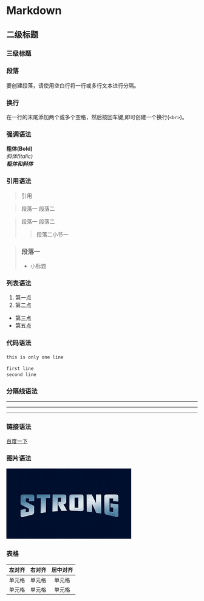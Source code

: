 # Markdown
## 二级标题
### 三级标题

### 段落
要创建段落，请使用空白行将一行或多行文本进行分隔。  

### 换行
在一行的末尾添加两个或多个空格，然后按回车键,即可创建一个换行(`<br>`)。

### 强调语法
**粗体(Bold)**  
*斜体(ltalic)*  
***粗体和斜体***  

### 引用语法
> 引用

> 段落一
> 段落二

> 段落一
> 段落二
>> 段落二小节一

> ### 段落一
> - 小标题
>

### 列表语法
1. 第一点
2. 第二点

- 第三点
- 第五点

 ### 代码语法
 `this is only one line`
 
```
first line
second line
```

### 分隔线语法
***
---
___


### 链接语法
[百度一下](www.baidu.com)

### 图片语法
![一张图片](https://github.com/zhangy-ori/simple_note/raw/main/images/strong.jpg)

### 表格

| 左对齐 | 右对齐 | 居中对齐 |
| :----- | -----: | :------: |
| 单元格 | 单元格 |  单元格  |
| 单元格 | 单元格 |  单元格  |

